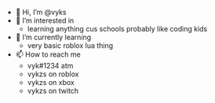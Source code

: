 - 👋 Hi, I’m @vyks
- 👀 I’m interested in 
  - learning anything cus schools probably like coding kids
- 🌱 I’m currently learning 
  - very basic roblox lua thing
- 📫 How to reach me 
  - vyk#1234 atm
  - vykzs on roblox
  - vykzs on xbox
  - vykzs on twitch
